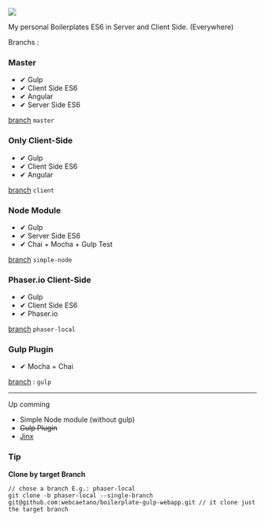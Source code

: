 ![](http://i.imgur.com/PLSxWPs.png)

My personal Boilerplates
ES6 in Server and Client Side. (Everywhere)

Branchs : 

### Master 
- ✔ Gulp
- ✔ Client Side ES6
- ✔ Angular
- ✔ Server Side ES6 

[branch](https://github.com/webcaetano/boilerplate-gulp-webapp) `master`

### Only Client-Side
- ✔ Gulp
- ✔ Client Side ES6
- ✔ Angular

[branch](https://github.com/webcaetano/boilerplate-gulp-webapp/tree/client) `client`

### Node Module
- ✔ Gulp
- ✔ Server Side ES6
- ✔ Chai + Mocha + Gulp Test

[branch](https://github.com/webcaetano/boilerplate-gulp-webapp/tree/simple-node) `simple-node`

### Phaser.io Client-Side
- ✔ Gulp
- ✔ Client Side ES6
- ✔ Phaser.io

[branch](https://github.com/webcaetano/boilerplate-gulp-webapp/tree/phaser-local) `phaser-local`


### Gulp Plugin

- ✔ Mocha + Chai

[branch](https://github.com/webcaetano/boilerplate-gulp-webapp/tree/gulp) : `gulp`

------
Up comming 
- Simple Node module (without gulp)
- ~~Gulp Plugin~~
- [Jinx](https://github.com/webcaetano/jinx)



### Tip 

**Clone by target Branch**

```
// chose a branch E.g.: phaser-local
git clone -b phaser-local --single-branch git@github.com:webcaetano/boilerplate-gulp-webapp.git // it clone just the target branch
```
